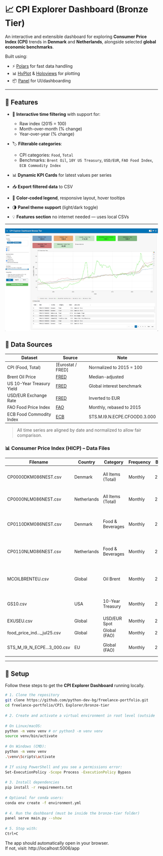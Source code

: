 

# 📈 CPI Explorer Dashboard (Bronze Tier)

An interactive and extensible dashboard for exploring **Consumer Price Index (CPI)** trends in **Denmark** and **Netherlands**, alongside selected **global economic benchmarks**.

Built using:
- ⚡️ [Polars](https://www.pola.rs/) for fast data handling
- 📊 [HvPlot](https://hvplot.holoviz.org/) & [Holoviews](https://holoviews.org/) for plotting
- 📦 [Panel](https://panel.holoviz.org/) for UI/dashboarding

---

## 🚀 Features

- 📅 **Interactive time filtering** with support for:
  - Raw index (2015 = 100)
  - Month-over-month (% change)
  - Year-over-year (% change)

- 🏷 **Filterable categories**:
  - CPI categories: `Food`, `Total`
  - Benchmarks: `Brent Oil`, `10Y US Treasury`, `USD/EUR`, `FAO Food Index`, `ECB Commodity Index`

- 📊 **Dynamic KPI Cards** for latest values per series
- 📥 **Export filtered data** to CSV
- 🎨 **Color-coded legend**, responsive layout, hover tooltips
- 🌗 **Panel theme support** (light/dark toggle)
- 💡 **Features section** no internet needed — uses local CSVs


---
![Screenshot of CPI Explorer Bronze dashboard](../assets/bronze-tier/cpi-bronze.png)
## 📁 Data Sources

| Dataset                       | Source                         | Note                         |
|------------------------------|--------------------------------|------------------------------|
| CPI (Food, Total)            | [Eurostat / FRED]              | Normalized to 2015 = 100     |
| Brent Oil Price              | [FRED](https://fred.stlouisfed.org/series/MCOILBRENTEU)         | Median-adjusted              |
| US 10-Year Treasury Yield    | [FRED](https://fred.stlouisfed.org/series/GS10)                 | Global interest benchmark    |
| USD/EUR Exchange Rate        | [FRED](https://fred.stlouisfed.org/series/EXUSEU)               | Inverted to EUR              |
| FAO Food Price Index         | [FAO](https://www.fao.org/worldfoodsituation/foodpricesindex/)  | Monthly, rebased to 2015     |
| ECB Food Commodity Index     | [ECB](https://data.ecb.europa.eu/)                              | STS.M.I9.N.ECPE.CFOOD0.3.000 |

> All time series are aligned by date and normalized to allow fair comparison.

### 📊 Consumer Price Index (HICP) – Data Files

| Filename                     | Country       | Category          | Frequency | Base Year | Description                                 |  URL                                                                                    |
|------------------------------|---------------|-------------------|-----------|-----------|---------------------------------------------|-----------------------------------------------------------------------------------------|
| CP0000DKM086NEST.csv         | Denmark       | All Items (Total) | Monthly   | 2015=100  | Denmark's overall Harmonized CPI            |https://fred.stlouisfed.org/graph/fredgraph.csv?id=CP0000DKM086NEST                      |
| CP0000NLM086NEST.csv         | Netherlands   | All Items (Total) | Monthly   | 2015=100  | Netherlands' overall Harmonized CPI         |https://fred.stlouisfed.org/graph/fredgraph.csv?id=CP0000NLM086NEST                      |
| CP0110DKM086NEST.csv         | Denmark       | Food & Beverages  | Monthly   | 2015=100  | Denmark's food-specific Harmonized CPI      |https://fred.stlouisfed.org/graph/fredgraph.csv?id=CP0110DKM086NEST                      |
| CP0110NLM086NEST.csv         | Netherlands   | Food & Beverages  | Monthly   | 2015=100  | Netherlands' food-specific Harmonized CPI   |https://fred.stlouisfed.org/graph/fredgraph.csv?id=CP0110NLM086NEST                      |
| MCOILBRENTEU.csv             | Global        | Oil Brent         | Monthly   | 2015=100  | Crude Oil Brent - produced in the North Sea |https://fred.stlouisfed.org/series/MCOILBRENTEU  - manual selection                      |
| GS10.csv                     | USA           | 10-Year Treasury  | Monthly   | 2015=100  | U.S. 10-Year Treasury Yield.                |https://fred.stlouisfed.org/series/GS10  - manual selection                              | 
| EXUSEU.csv                   | Global        | USD/EUR Spot      | Monthly   | 2015=100  | USD/EUR Spot                                |https://fred.stlouisfed.org/series/EXUSEU  - manual selection                            |
| food_price_ind..._jul25.csv  | Global        | Global (FAO)      | Monthly   | 2015=100  | Food Price Index                            |https://www.fao.org/worldfoodsituation/foodpricesindex/en - manual selection             |
| STS_M_I9_N_ECPE...3_000.csv  | EU            | Global (FAO)      | Monthly   | 2015=100  | ECB Food Commodity Index                    |https://sdw-wsrest.ecb.europa.eu/service/data/STS/M.I9.N.ECPE.CFOOD0.3.000?format=csvdata|
---
## 🧰 Setup

Follow these steps to get the **CPI Explorer Dashboard** running locally.

```bash
# 1. Clone the repository
git clone https://github.com/python-dev-bg/freelance-portfolio.git
cd freelance-portfolio/CPI\ Explorer/bronze-tier

# 2. Create and activate a virtual environment in root level (outside 'CPI Explorer' folder)

# On Linux/macOS:
python -m venv venv # or python3 -m venv venv
source venv/bin/activate

# On Windows (CMD):
python -m venv venv
.\venv\Scripts\activate

# If using PowerShell and you see a permissions error:
Set-ExecutionPolicy -Scope Process -ExecutionPolicy Bypass

# 3. Install dependencies
pip install -r requirements.txt

# Optional for conda users:
conda env create -f environment.yml

# 4. Run the dashboard (must be inside the bronze-tier folder)
panel serve main.py --show

# 5. Stop with:
Ctrl+C
```
The app should automatically open in your browser.  
If not, visit: http://localhost:5006/app

